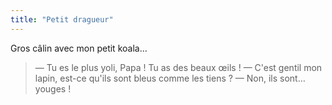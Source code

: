 ```yaml
---
title: "Petit dragueur"
---
```


Gros câlin avec mon petit koala…

<!-- more -->

> — Tu es le plus yoli, Papa ! Tu as des beaux œils !
> — C'est gentil mon lapin, est-ce qu'ils sont bleus comme les tiens ?
> — Non, ils sont… youges !
